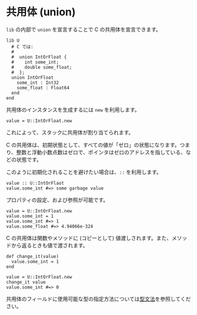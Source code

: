 # 共用体 (union)

`lib` の内部で `union` を宣言することで C の共用体を宣言できます。

```crystal
lib U
  # C では:
  #
  #  union IntOrFloat {
  #    int some_int;
  #    double some_float;
  #  };
  union IntOrFloat
    some_int : Int32
    some_float : Float64
  end
end
```

共用体のインスタンスを生成するには `new` を利用します。

```crystal
value = U::IntOrFloat.new
```

これによって、スタックに共用体が割り当てられます。

C の共用体は、初期状態として、すべての値が「ゼロ」の状態になります。つまり、整数と浮動小数点数はゼロで、ポインタはゼロのアドレスを指している、などの状態です。

このように初期化されることを避けたい場合は、`::` を利用します。

```crystal
value :: U::IntOrFlaot
value.some_int #=> some garbage value
```

プロパティの設定、および参照が可能です。

```crystal
value = U::IntOrFloat.new
value.some_int = 1
value.some_int #=> 1
value.some_float #=> 4.94066e-324
```

C の共用体は関数やメソッドに (コピーとして) 値渡しされます。また、メソッドから返るときも値で渡されます。

```crystal
def change_it(value)
  value.some_int = 1
end

value = U::IntOrFloat.new
change_it value
value.some_int #=> 0
```

共用体のフィールドに使用可能な型の指定方法については[型文法](type_grammar.html)を参照してください。
